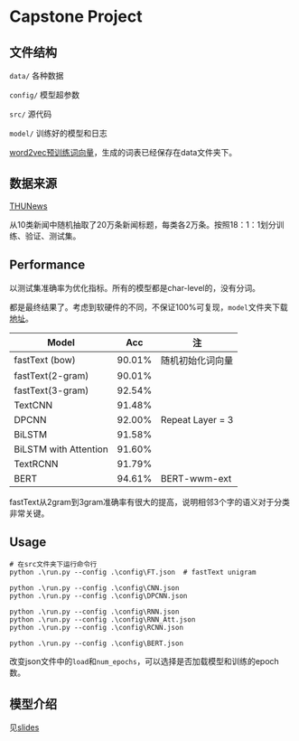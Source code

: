 # Capstone Project

## 文件结构

`data/` 各种数据

`config/` 模型超参数

`src/` 源代码

`model/` 训练好的模型和日志

[word2vec预训练词向量](https://pan.baidu.com/s/1pUqyn7mnPcUmzxT64gGpSw)，生成的词表已经保存在data文件夹下。

## 数据来源
[THUNews](http://thuctc.thunlp.org/#%E4%B8%AD%E6%96%87%E6%96%87%E6%9C%AC%E5%88%86%E7%B1%BB%E6%95%B0%E6%8D%AE%E9%9B%86THUCNews)

从10类新闻中随机抽取了20万条新闻标题，每类各2万条。按照18：1：1划分训练、验证、测试集。


## Performance

以测试集准确率为优化指标。所有的模型都是char-level的，没有分词。

都是最终结果了。考虑到软硬件的不同，不保证100%可复现，`model`文件夹下载[地址](https://cloud.tsinghua.edu.cn/d/115cba163e02481e9924/)。

| Model    | Acc    | 注                                                  |
| -------- | ------ | ----------------------------------------------------- |
| fastText (bow) | 90.01% | 随机初始化词向量 |
| fastText(2-gram) | 90.01% |  |
| fastText(3-gram) | 92.54% |  |
| TextCNN | 91.48% |  |
| DPCNN    | 92.00% | Repeat Layer = 3 |
| BiLSTM | 91.58% |                                                       |
| BiLSTM with Attention | 91.60% ||
| TextRCNN | 91.79% |                                   |
| BERT | 94.61% | BERT-wwm-ext |

fastText从2gram到3gram准确率有很大的提高，说明相邻3个字的语义对于分类非常关键。

## Usage

```shell
# 在src文件夹下运行命令行
python .\run.py --config .\config\FT.json  # fastText unigram

python .\run.py --config .\config\CNN.json
python .\run.py --config .\config\DPCNN.json  

python .\run.py --config .\config\RNN.json
python .\run.py --config .\config\RNN_Att.json
python .\run.py --config .\config\RCNN.json

python .\run.py --config .\config\BERT.json
```

改变json文件中的`load`和`num_epochs`，可以选择是否加载模型和训练的epoch数。

## 模型介绍

见[slides](./doc/slides.pdf)

